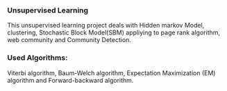 ### Unsupervised Learning

This unsupervised learning project deals with Hidden markov Model, clustering, Stochastic Block Model(SBM) appliying to page rank algorithm, web community and Community Detection.

### Used Algorithms: 
Viterbi algorithm,  Baum-Welch algorithm,  Expectation Maximization (EM) algorithm and Forward-backward algorithm.
